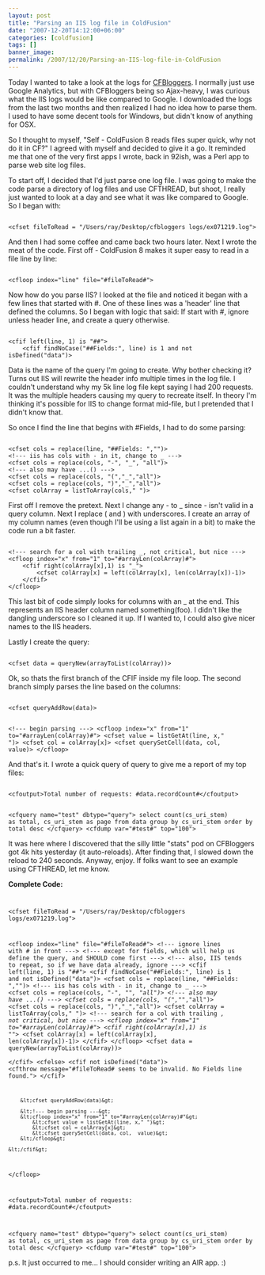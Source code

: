 ```yaml
---
layout: post
title: "Parsing an IIS log file in ColdFusion"
date: "2007-12-20T14:12:00+06:00"
categories: [coldfusion]
tags: []
banner_image: 
permalink: /2007/12/20/Parsing-an-IIS-log-file-in-ColdFusion
---
```


Today I wanted to take a look at the logs for <a href="http://www.cfbloggers.org">CFBloggers</a>. I normally just use Google Analytics, but with CFBloggers being so Ajax-heavy, I was curious what the IIS logs would be like compared to Google. I downloaded the logs from the last two months and then realized I had no idea how to parse them. I used to have some decent tools for Windows, but didn't know of anything for OSX.
<!--more-->
So I thought to myself, "Self - ColdFusion 8 reads files super quick, why not do it in CF?" I agreed with myself and decided to give it a go. It reminded me that one of the very first apps I wrote, back in 92ish, was a Perl app to parse web site log files. 

To start off, I decided that I'd just parse one log file. I was going to make the code parse a directory of log files and use CFTHREAD, but shoot, I really just wanted to look at a day and see what it was like compared to Google. So I began with:

<code>
&lt;cfset fileToRead = "/Users/ray/Desktop/cfbloggers logs/ex071219.log"&gt;
</code>

And then I had some coffee and came back two hours later. Next I wrote the meat of the code. First off - ColdFusion 8 makes it super easy to read in a file line by line:

<code>
&lt;cfloop index="line" file="#fileToRead#"&gt;
</code>

Now how do you parse IIS? I looked at the file and noticed it began with a few lines that started with #. One of these lines was a 'header' line that defined the columns. So I began with logic that said: If start with #, ignore unless header line, and create a query otherwise.

<code>
&lt;cfif left(line, 1) is "##"&gt;
	&lt;cfif findNoCase("##Fields:", line) is 1 and not isDefined("data")&gt;
</code>

Data is the name of the query I'm going to create. Why bother checking it? Turns out IIS will rewrite the header info multiple times in the log file. I couldn't understand why my 5k line log file kept saying I had 200 requests. It was the multiple headers causing my query to recreate itself. In theory I'm thinking it's possible for IIS to change format mid-file, but I pretended that I didn't know that.

So once I find the line that begins with #Fields, I had to do some parsing:

<code>
&lt;cfset cols = replace(line, "##Fields: ","")&gt;
&lt;!--- iis has cols with - in it, change to _ ---&gt;
&lt;cfset cols = replace(cols, "-", "_", "all")&gt;
&lt;!--- also may have ...() ---&gt;
&lt;cfset cols = replace(cols, "(","_","all")&gt;
&lt;cfset cols = replace(cols, ")","_","all")&gt;
&lt;cfset colArray = listToArray(cols," ")&gt;
</code>

First off I remove the pretext. Next I change any - to _ since - isn't valid in a query column. Next I replace ( and ) with underscores. I create an array of my column names (even though I'll be using a list again in a bit) to make the code run a bit faster.

<code>
&lt;!--- search for a col with trailing _, not critical, but nice ---&gt;
&lt;cfloop index="x" from="1" to="#arrayLen(colArray)#"&gt;
	&lt;cfif right(colArray[x],1) is "_"&gt;
		&lt;cfset colArray[x] = left(colArray[x], len(colArray[x])-1)&gt;
	&lt;/cfif&gt;
&lt;/cfloop&gt;
</code>

This last bit of code simply looks for columns with an _ at the end. This represents an IIS header column named something(foo). I didn't like the dangling underscore so I cleaned it up. If I wanted to, I could also give nicer names to the IIS headers.

Lastly I create the query:

<code>
&lt;cfset data = queryNew(arrayToList(colArray))&gt;	
</code>

Ok, so thats the first branch of the CFIF inside my file loop. The second branch simply parses the line based on the columns:

<code>
&lt;cfset queryAddRow(data)&gt;

&lt;!--- begin parsing ---&gt;
&lt;cfloop index="x" from="1" to="#arrayLen(colArray)#"&gt;
	&lt;cfset value = listGetAt(line, x," ")&gt;
	&lt;cfset col = colArray[x]&gt;
	&lt;cfset querySetCell(data, col,  value)&gt;
&lt;/cfloop&gt;
</code>

And that's it. I wrote a quick query of query to give me a report of my top files:

<code>
&lt;cfoutput&gt;Total number of requests: #data.recordCount#&lt;/cfoutput&gt;

&lt;cfquery name="test" dbtype="query"&gt;
select 	count(cs_uri_stem) as total, cs_uri_stem as page
from	data
group by cs_uri_stem
order by total desc
&lt;/cfquery&gt;
&lt;cfdump var="#test#" top="100"&gt;
</code>

It was here where I discovered that the silly little "stats" pod on CFBloggers got 4k hits yesterday (it auto-reloads). After finding that, I slowed down the reload to 240 seconds. Anyway, enjoy. If folks want to see an example using CFTHREAD, let me know.

<b>Complete Code:</b>
<code>

&lt;cfset fileToRead = "/Users/ray/Desktop/cfbloggers logs/ex071219.log"&gt;

&lt;cfloop index="line" file="#fileToRead#"&gt;
	&lt;!--- ignore lines with # in front ---&gt;
	&lt;!--- except for fields, which will help us define the query, and SHOULD come first ---&gt;
	&lt;!--- also, IIS tends to repeat, so if we have data already, ignore ---&gt;
	&lt;cfif left(line, 1) is "##"&gt;
		&lt;cfif findNoCase("##Fields:", line) is 1 and not isDefined("data")&gt;
			&lt;cfset cols = replace(line, "##Fields: ","")&gt;
			&lt;!--- iis has cols with - in it, change to _ ---&gt;
			&lt;cfset cols = replace(cols, "-", "_", "all")&gt;
			&lt;!--- also may have ...() ---&gt;
			&lt;cfset cols = replace(cols, "(","_","all")&gt;
			&lt;cfset cols = replace(cols, ")","_","all")&gt;
			&lt;cfset colArray = listToArray(cols," ")&gt;
			&lt;!--- search for a col with trailing _, not critical, but nice ---&gt;
			&lt;cfloop index="x" from="1" to="#arrayLen(colArray)#"&gt;
				&lt;cfif right(colArray[x],1) is "_"&gt;
					&lt;cfset colArray[x] = left(colArray[x], len(colArray[x])-1)&gt;
				&lt;/cfif&gt;
			&lt;/cfloop&gt;
			&lt;cfset data = queryNew(arrayToList(colArray))&gt;	
		&lt;/cfif&gt;
	&lt;cfelse&gt;
		&lt;cfif not isDefined("data")&gt;
			&lt;cfthrow message="#fileToRead# seems to be invalid. No Fields line found."&gt;
		&lt;/cfif&gt;
	
		&lt;cfset queryAddRow(data)&gt;

		&lt;!--- begin parsing ---&gt;
		&lt;cfloop index="x" from="1" to="#arrayLen(colArray)#"&gt;
			&lt;cfset value = listGetAt(line, x," ")&gt;
			&lt;cfset col = colArray[x]&gt;
			&lt;cfset querySetCell(data, col,  value)&gt;
		&lt;/cfloop&gt;

	&lt;/cfif&gt;
&lt;/cfloop&gt;

&lt;cfoutput&gt;Total number of requests: #data.recordCount#&lt;/cfoutput&gt;

&lt;cfquery name="test" dbtype="query"&gt;
select 	count(cs_uri_stem) as total, cs_uri_stem as page
from	data
group by cs_uri_stem
order by total desc
&lt;/cfquery&gt;
&lt;cfdump var="#test#" top="100"&gt;
</code>

p.s. It just occurred to me... I should consider writing an AIR app. :)
